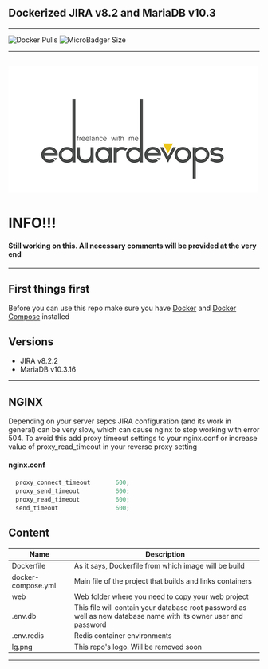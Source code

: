 ## Dockerized JIRA v8.2 and MariaDB v10.3
------
<img alt="Docker Pulls" src="https://img.shields.io/docker/pulls/eduardevops/jira8.2.svg" style="max-width:100%;"> <img alt="MicroBadger Size" src="https://img.shields.io/microbadger/image-size/eduardevops/jira8.2.svg?style=plastic" style="max-width:100%;">


------

![Logo](lg.png)
------

# INFO!!!
####  Still working on this. All necessary comments will be provided at the very end
------
## First things first
Before you can use this repo make sure you have [Docker](https://www.docker.com/) and [Docker Compose](https://docs.docker.com/compose/install/) installed

## Versions
*	JIRA v8.2.2
*	MariaDB v10.3.16
------
## NGINX
Depending on your server sepcs JIRA configuration (and its work in general) can be very slow, which can cause nginx to stop working with error 504. To avoid this add proxy timeout settings to your nginx.conf or increase value of proxy_read_timeout in your reverse proxy setting

#### nginx.conf

```javascript
  proxy_connect_timeout       600;
  proxy_send_timeout          600;
  proxy_read_timeout          600;
  send_timeout                600;
```

## Content
Name| Description
------------ | -------------
Dockerfile | As it says, Dockerfile from which image will be build
docker-compose.yml  | Main file of the project that builds and links containers
web | Web folder where you need to copy your web project
.env.db | This file will contain your database root password as well as new database name with its owner user and password
.env.redis | Redis container environments
lg.png | This repo's logo. Will be removed soon
------
